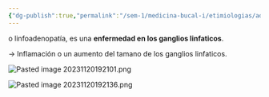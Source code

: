 ```yaml
---
{"dg-publish":true,"permalink":"/sem-1/medicina-bucal-i/etimiologias/adenopatias/"}
---
```


o linfoadenopatía, es una **enfermedad en los ganglios linfaticos**. 

→ Inflamación o un aumento del tamano de los ganglios linfaticos.

![Pasted image 20231120192101.png](/img/user/Sem-1/Cirugia%20Bucal%20I/Medias/Pasted%20image%2020231120192101.png)

![Pasted image 20231120192136.png](/img/user/Sem-1/Cirugia%20Bucal%20I/Medias/Pasted%20image%2020231120192136.png)

